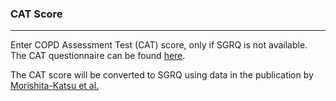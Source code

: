 ### CAT Score

***

Enter COPD Assessment Test (CAT) score, only if SGRQ is not available. The CAT questionnaire can be found [here](https://www.catestonline.org).

The CAT score will be converted to SGRQ using data in the publication by  [Morishita-Katsu et al.](https://www.ncbi.nlm.nih.gov/pmc/articles/PMC4940016/)